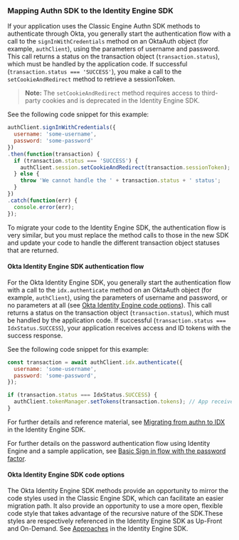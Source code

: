 
### Mapping Authn SDK to the Identity Engine SDK

If your application uses the Classic Engine Authn SDK methods to authenticate through Okta, you generally start the authentication flow with a call to the `signInWithCredentials` method on an OktaAuth object (for example, `authClient`), using the parameters of username and password. This call returns a status on the transaction object (`transaction.status`), which must be handled by the application code. If successful (`transaction.status === 'SUCCESS'`), you make a call to the `setCookieAndRedirect` method to retrieve a sessionToken.

>**Note:** The `setCookieAndRedirect` method requires access to third-party cookies and is deprecated in the Identity Engine SDK.

See the following code snippet for this example:

```JavaScript
authClient.signInWithCredentials({
  username: 'some-username',
  password: 'some-password'
})
.then(function(transaction) {
  if (transaction.status === 'SUCCESS') {
    authClient.session.setCookieAndRedirect(transaction.sessionToken); // Sets a cookie on redirect
  } else {
    throw 'We cannot handle the ' + transaction.status + ' status';
  }
})
.catch(function(err) {
  console.error(err);
});

```

To migrate your code to the Identity Engine SDK, the authentication flow is very similar, but you must replace the method calls to those in the new SDK and update your code to handle the different transaction object statuses that are returned.

#### Okta Identity Engine SDK authentication flow

For the Okta Identity Engine SDK, you generally start the authentication flow with a call to the `idx.authenticate` method on an OktaAuth object (for example, `authClient`), using the parameters of username and password, or no parameters at all (see [Okta Identity Engine code options]()). This call returns a status on the transaction object (`transaction.status`), which must be handled by the application code. If successful (`transaction.status === IdxStatus.SUCCESS`), your application receives access and ID tokens with the success response.

See the following code snippet for this example:

```JavaScript
const transaction = await authClient.idx.authenticate({
  username: 'some-username',
  password: 'some-password',
});

if (transaction.status === IdxStatus.SUCCESS) {
  authClient.tokenManager.setTokens(transaction.tokens); // App receives tokens directly
}

```
For further details and reference material, see [Migrating from authn to IDX](https://github.com/okta/okta-auth-js/blob/master/docs/migrate-from-authn-to-idx.md) in the Identity Engine SDK.

For further details on the password authentication flow using Identity Engine and a sample application, see [Basic Sign in flow with the password factor](https://developer.okta.com/docs/guides/oie-embedded-sdk-use-case-basic-sign-in/nodejs/main/).

#### Okta Identity Engine SDK code options

The Okta Identity Engine SDK methods provide an opportunity to mirror the code styles used in the Classic Engine SDK, which can facilitate an easier migration path. It also provide an opportunity to use a more open, flexible code style that takes advantage of the recursive nature of the SDK.These styles are respectively referenced in the Identity Engine SDK as Up-Front and On-Demand. See [Approaches](https://github.com/okta/okta-auth-js/blob/master/docs/idx.md#approaches) in the Identity Engine SDK.

